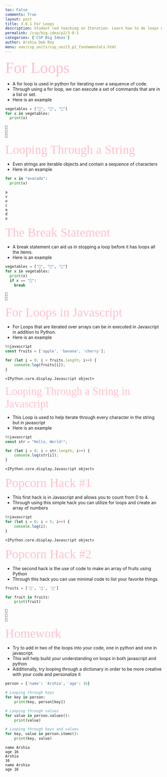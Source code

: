 ```yaml
---
toc: False
comments: True
layout: post
title: 3.8.1 For Loops
description: Student led teaching on Iteration. Learn how to do loops with Java and Python.
permalink: /csp/big-idea/p2/3-8-1
categories: ['CSP Big Ideas']
author: Arshia Deb Roy
menu: nav/csp_units/csp_unit3_p2_fundamentals.html
---
```


<span style="color: pink; font-size: 50px; font-family: 'Times New Roman';"> For Loops </span>
- A for loop is used in python for iterating over a sequence of code. 
- Through using a for loop, we can execute a set of commands that are in a list or set.
-  Here is an example


```python
vegetables = ["🥒", "🥑", "🥕"]
for x in vegetables:
  print(x)
```

    🥒
    🥑
    🥕


<span style="color: pink; font-size: 40px; font-family: 'Times New Roman';"> Looping Through a String </span>
- Even strings are iterable objects and contain a sequence of characters 
- Here in an example


```python
for x in "avocado":
  print(x) 
```

    a
    v
    o
    c
    a
    d
    o


<span style="color: pink; font-size: 40px; font-family: 'Times New Roman';"> The Break Statement </span>
- A break statement can aid us in stopping a loop before it has loops all the items. 
- Here is an example


```python
vegetables = ["🥒", "🥑", "🥕"]
for x in vegetables:
  print(x)
  if x == "🥑":
    break
```

    🥒
    🥑


<span style="color: pink; font-size: 40px; font-family: 'Times New Roman';"> For Loops in Javascript </span>
- For Loops that are iterated over arrays can be in executed in Javascript in addition to Python.
- Here is an example


```javascript
%%javascript
const fruits = ['apple', 'banana', 'cherry'];

for (let i = 0; i < fruits.length; i++) {
    console.log(fruits[i]);
}
```


    <IPython.core.display.Javascript object>


<span style="color: pink; font-size: 35px; font-family: 'Times New Roman';"> Looping Through a String in Javascript </span>
- This Loop is used to help iterate through every character in the string but in javascript
- Here is an example 


```javascript
%%javascript
const str = "Hello, World!";

for (let i = 0; i < str.length; i++) {
    console.log(str[i]);
}
```


    <IPython.core.display.Javascript object>


<span style="color: pink; font-size: 40px; font-family: 'Times New Roman';"> Popcorn Hack #1 </span >
- This first hack is in Javascript and allows you to count from 0 to 4. 
- Through using this simple hack you can utilize for loops and create an array of numbers 


```javascript
%%javascript
for (let i = 0; i < 5; i++) {
    console.log(i);
}
```


    <IPython.core.display.Javascript object>


<span style="color: pink; font-size: 40px; font-family: 'Times New Roman';"> Popcorn Hack #2 </span>
- The second hack is the use of code to make an array of fruits using Python
- Through this hack you can use minimal code to list your favorite things 


```python
fruits = ['🍎', '🍌', '🍒']

for fruit in fruits:
    print(fruit)
```

    🍎
    🍌
    🍒


<span style="color: pink; font-size: 40px; font-family: 'Times New Roman';"> Homework </span>
- Try to add in two of the loops into your code, one in python and one in javascript. 
- This will help build your understanding on loops in both javascript and python 
- Additionally, try looping through a dictionary in order to be more creative with your code and personalize it


```python
person = {'name': 'Arshia', 'age': 16}

# Looping through keys
for key in person:
    print(key, person[key])

# Looping through values
for value in person.values():
    print(value)

# Looping through keys and values
for key, value in person.items():
    print(key, value)

```

    name Arshia
    age 16
    Arshia
    16
    name Arshia
    age 16

